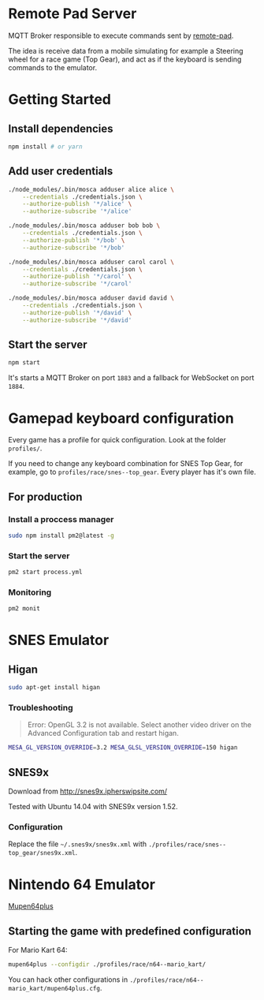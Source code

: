 # Remote Pad Server

MQTT Broker responsible to execute commands sent by
[remote-pad](https://github.com/comsolid/remote-pad).

The idea is receive data from a mobile simulating for
example a Steering wheel for a race game (Top Gear),
and act as if the keyboard is sending commands
to the emulator.

# Getting Started

## Install dependencies

~~~bash
npm install # or yarn
~~~

## Add user credentials

~~~bash
./node_modules/.bin/mosca adduser alice alice \
    --credentials ./credentials.json \
    --authorize-publish '*/alice' \
    --authorize-subscribe '*/alice'

./node_modules/.bin/mosca adduser bob bob \
    --credentials ./credentials.json \
    --authorize-publish '*/bob' \
    --authorize-subscribe '*/bob'

./node_modules/.bin/mosca adduser carol carol \
    --credentials ./credentials.json \
    --authorize-publish '*/carol' \
    --authorize-subscribe '*/carol'

./node_modules/.bin/mosca adduser david david \
    --credentials ./credentials.json \
    --authorize-publish '*/david' \
    --authorize-subscribe '*/david'
~~~

## Start the server

~~~bash
npm start
~~~

It's starts a MQTT Broker on port `1883` and a fallback
for WebSocket on port `1884`.

# Gamepad keyboard configuration

Every game has a profile for quick configuration. Look at the folder
`profiles/`.

If you need to change any keyboard combination for SNES Top Gear, for example,
go to `profiles/race/snes--top_gear`. Every player has it's own file.

## For production

### Install a proccess manager

```bash
sudo npm install pm2@latest -g
```

### Start the server

```bash
pm2 start process.yml
```

### Monitoring

```bash
pm2 monit
```

# SNES Emulator

## Higan

~~~bash
sudo apt-get install higan
~~~

### Troubleshooting


> Error: OpenGL 3.2 is not available. Select another video driver on the
    Advanced Configuration tab and restart higan.

~~~bash
MESA_GL_VERSION_OVERRIDE=3.2 MESA_GLSL_VERSION_OVERRIDE=150 higan
~~~

## SNES9x

Download from <http://snes9x.ipherswipsite.com/>

Tested with Ubuntu 14.04 with SNES9x version 1.52.

### Configuration

Replace the file `~/.snes9x/snes9x.xml`
with `./profiles/race/snes--top_gear/snes9x.xml`.

# Nintendo 64 Emulator

[Mupen64plus](https://github.com/mupen64plus/mupen64plus-core/releases)

## Starting the game with predefined configuration

For Mario Kart 64:

```bash
mupen64plus --configdir ./profiles/race/n64--mario_kart/
```

You can hack other configurations in
`./profiles/race/n64--mario_kart/mupen64plus.cfg`.
